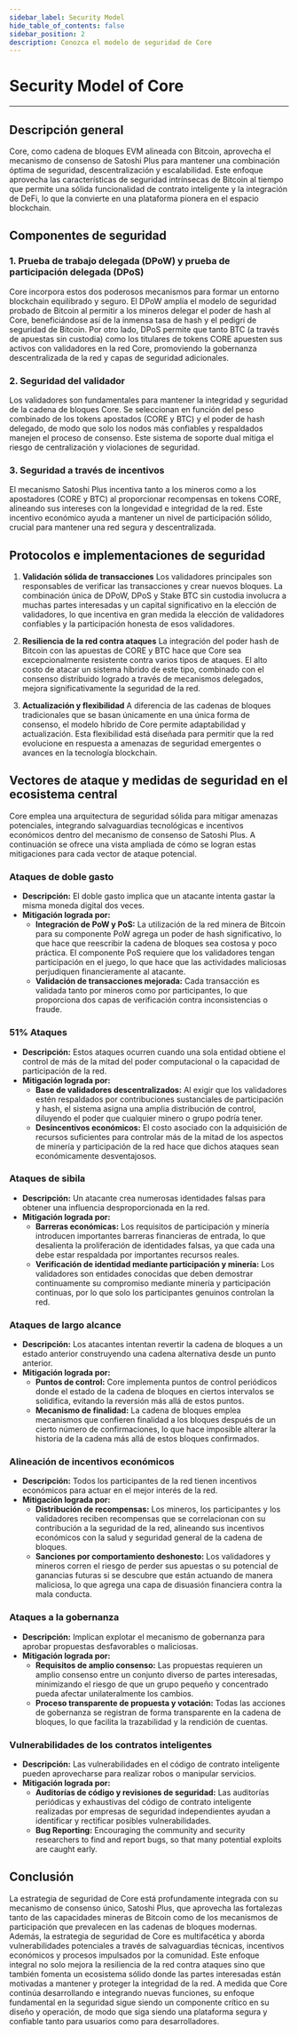 ```yaml
---
sidebar_label: Security Model
hide_table_of_contents: false
sidebar_position: 2
description: Conozca el modelo de seguridad de Core
---
```


# Security Model of Core

---

## Descripción general

Core, como cadena de bloques EVM alineada con Bitcoin, aprovecha el mecanismo de consenso de Satoshi Plus para mantener una combinación óptima de seguridad, descentralización y escalabilidad. Este enfoque aprovecha las características de seguridad intrínsecas de Bitcoin al tiempo que permite una sólida funcionalidad de contrato inteligente y la integración de DeFi, lo que la convierte en una plataforma pionera en el espacio blockchain.

## Componentes de seguridad

### 1. Prueba de trabajo delegada (DPoW) y prueba de participación delegada (DPoS)

Core incorpora estos dos poderosos mecanismos para formar un entorno blockchain equilibrado y seguro. El DPoW amplía el modelo de seguridad probado de Bitcoin al permitir a los mineros delegar el poder de hash al Core, beneficiándose así de la inmensa tasa de hash y el pedigrí de seguridad de Bitcoin. Por otro lado, DPoS permite que tanto BTC (a través de apuestas sin custodia) como los titulares de tokens CORE apuesten sus activos con validadores en la red Core, promoviendo la gobernanza descentralizada de la red y capas de seguridad adicionales.

### 2. Seguridad del validador

Los validadores son fundamentales para mantener la integridad y seguridad de la cadena de bloques Core. Se seleccionan en función del peso combinado de los tokens apostados (CORE y BTC) y el poder de hash delegado, de modo que solo los nodos más confiables y respaldados manejen el proceso de consenso. Este sistema de soporte dual mitiga el riesgo de centralización y violaciones de seguridad.

### 3. Seguridad a través de incentivos

El mecanismo Satoshi Plus incentiva tanto a los mineros como a los apostadores (CORE y BTC) al proporcionar recompensas en tokens CORE, alineando sus intereses con la longevidad e integridad de la red. Este incentivo económico ayuda a mantener un nivel de participación sólido, crucial para mantener una red segura y descentralizada.

## Protocolos e implementaciones de seguridad

1. **Validación sólida de transacciones**
  Los validadores principales son responsables de verificar las transacciones y crear nuevos bloques. La combinación única de DPoW, DPoS y Stake BTC sin custodia involucra a muchas partes interesadas y un capital significativo en la elección de validadores, lo que incentiva en gran medida la elección de validadores confiables y la participación honesta de esos validadores.

2. **Resiliencia de la red contra ataques**
  La integración del poder hash de Bitcoin con las apuestas de CORE y BTC hace que Core sea excepcionalmente resistente contra varios tipos de ataques. El alto costo de atacar un sistema híbrido de este tipo, combinado con el consenso distribuido logrado a través de mecanismos delegados, mejora significativamente la seguridad de la red.

3. **Actualización y flexibilidad**
  A diferencia de las cadenas de bloques tradicionales que se basan únicamente en una única forma de consenso, el modelo híbrido de Core permite adaptabilidad y actualización. Esta flexibilidad está diseñada para permitir que la red evolucione en respuesta a amenazas de seguridad emergentes o avances en la tecnología blockchain.

## Vectores de ataque y medidas de seguridad en el ecosistema central

Core emplea una arquitectura de seguridad sólida para mitigar amenazas potenciales, integrando salvaguardias tecnológicas e incentivos económicos dentro del mecanismo de consenso de Satoshi Plus. A continuación se ofrece una vista ampliada de cómo se logran estas mitigaciones para cada vector de ataque potencial.

### Ataques de doble gasto

- **Descripción:** El doble gasto implica que un atacante intenta gastar la misma moneda digital dos veces.
- **Mitigación lograda por:**
  - **Integración de PoW y PoS:** La utilización de la red minera de Bitcoin para su componente PoW agrega un poder de hash significativo, lo que hace que reescribir la cadena de bloques sea costosa y poco práctica. El componente PoS requiere que los validadores tengan participación en el juego, lo que hace que las actividades maliciosas perjudiquen financieramente al atacante.
  - **Validación de transacciones mejorada:** Cada transacción es validada tanto por mineros como por participantes, lo que proporciona dos capas de verificación contra inconsistencias o fraude.

### 51% Ataques

- **Descripción:** Estos ataques ocurren cuando una sola entidad obtiene el control de más de la mitad del poder computacional o la capacidad de participación de la red.
- **Mitigación lograda por:**
  - **Base de validadores descentralizados:** Al exigir que los validadores estén respaldados por contribuciones sustanciales de participación y hash, el sistema asigna una amplia distribución de control, diluyendo el poder que cualquier minero o grupo podría tener.
  - **Desincentivos económicos:** El costo asociado con la adquisición de recursos suficientes para controlar más de la mitad de los aspectos de minería y participación de la red hace que dichos ataques sean económicamente desventajosos.

### Ataques de sibila

- **Descripción:** Un atacante crea numerosas identidades falsas para obtener una influencia desproporcionada en la red.
- **Mitigación lograda por:**
  - **Barreras económicas:** Los requisitos de participación y minería introducen importantes barreras financieras de entrada, lo que desalienta la proliferación de identidades falsas, ya que cada una debe estar respaldada por importantes recursos reales.
  - **Verificación de identidad mediante participación y minería:** Los validadores son entidades conocidas que deben demostrar continuamente su compromiso mediante minería y participación continuas, por lo que solo los participantes genuinos controlan la red.

### Ataques de largo alcance

- **Descripción:** Los atacantes intentan revertir la cadena de bloques a un estado anterior construyendo una cadena alternativa desde un punto anterior.
- **Mitigación lograda por:**
  - **Puntos de control:** Core implementa puntos de control periódicos donde el estado de la cadena de bloques en ciertos intervalos se solidifica, evitando la reversión más allá de estos puntos.
  - **Mecanismo de finalidad:** La cadena de bloques emplea mecanismos que confieren finalidad a los bloques después de un cierto número de confirmaciones, lo que hace imposible alterar la historia de la cadena más allá de estos bloques confirmados.

### Alineación de incentivos económicos

- **Descripción:** Todos los participantes de la red tienen incentivos económicos para actuar en el mejor interés de la red.
- **Mitigación lograda por:**
  - **Distribución de recompensas:** Los mineros, los participantes y los validadores reciben recompensas que se correlacionan con su contribución a la seguridad de la red, alineando sus incentivos económicos con la salud y seguridad general de la cadena de bloques.
  - **Sanciones por comportamiento deshonesto:** Los validadores y mineros corren el riesgo de perder sus apuestas o su potencial de ganancias futuras si se descubre que están actuando de manera maliciosa, lo que agrega una capa de disuasión financiera contra la mala conducta.

### Ataques a la gobernanza

- **Descripción:** Implican explotar el mecanismo de gobernanza para aprobar propuestas desfavorables o maliciosas.
- **Mitigación lograda por:**
  - **Requisitos de amplio consenso:** Las propuestas requieren un amplio consenso entre un conjunto diverso de partes interesadas, minimizando el riesgo de que un grupo pequeño y concentrado pueda afectar unilateralmente los cambios.
  - **Proceso transparente de propuesta y votación:** Todas las acciones de gobernanza se registran de forma transparente en la cadena de bloques, lo que facilita la trazabilidad y la rendición de cuentas.

### Vulnerabilidades de los contratos inteligentes

- **Descripción:** Las vulnerabilidades en el código de contrato inteligente pueden aprovecharse para realizar robos o manipular servicios.
- **Mitigación lograda por:**
  - **Auditorías de código y revisiones de seguridad:** Las auditorías periódicas y exhaustivas del código de contrato inteligente realizadas por empresas de seguridad independientes ayudan a identificar y rectificar posibles vulnerabilidades.
  - **Bug Reporting:** Encouraging the community and security researchers to find and report bugs, so that many potential exploits are caught early.

## Conclusión

La estrategia de seguridad de Core está profundamente integrada con su mecanismo de consenso único, Satoshi Plus, que aprovecha las fortalezas tanto de las capacidades mineras de Bitcoin como de los mecanismos de participación que prevalecen en las cadenas de bloques modernas. Además, la estrategia de seguridad de Core es multifacética y aborda vulnerabilidades potenciales a través de salvaguardias técnicas, incentivos económicos y procesos impulsados ​​por la comunidad. Este enfoque integral no solo mejora la resiliencia de la red contra ataques sino que también fomenta un ecosistema sólido donde las partes interesadas están motivadas a mantener y proteger la integridad de la red. A medida que Core continúa desarrollando e integrando nuevas funciones, su enfoque fundamental en la seguridad sigue siendo un componente crítico en su diseño y operación, de modo que siga siendo una plataforma segura y confiable tanto para usuarios como para desarrolladores.
